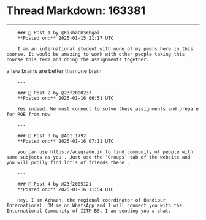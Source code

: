 # Thread Markdown: 163381

---

        ### 💬 Post 1 by @RishabhSehgal  
        **Posted on:** 2025-01-15 21:17 UTC  

        I am an international student with none of my peers here in this course. It would be amazing to work with other people taking this course this term and doing the assignments together.
a few brains are better than one brain

        ---

        ### 💬 Post 2 by @23f2000237  
        **Posted on:** 2025-01-16 06:51 UTC  

        Yes indeed. We must connect to solve these assignments and prepare for ROE from now

        ---

        ### 💬 Post 3 by @ADI_1792  
        **Posted on:** 2025-01-16 07:11 UTC  

        you can use https://acegrade.in to find community of people with same subjects as you . Just use the ‘Groups’ tab of the website and you will prolly find lot’s of friends there .

        ---

        ### 💬 Post 4 by @23f2005121  
        **Posted on:** 2025-01-16 11:54 UTC  

        Hey, I am Azhaan, the regional coordinator of Bandipur International. DM me on WhatsApp and I will connect you with the International Community of IITM BS. I am sending you a chat.

        